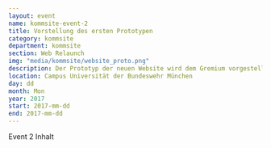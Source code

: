 ```yaml
---
layout: event
name: kommsite-event-2
title: Vorstellung des ersten Prototypen
category: kommsite
department: kommsite
section: Web Relaunch
img: "media/kommsite/website_proto.png"
description: Der Prototyp der neuen Website wird dem Gremium vorgestellt und weitere Designfragen geklärt.  
location: Campus Universität der Bundeswehr München
day: dd
month: Mon
year: 2017
start: 2017-mm-dd
end: 2017-mm-dd
---
```


Event 2 Inhalt